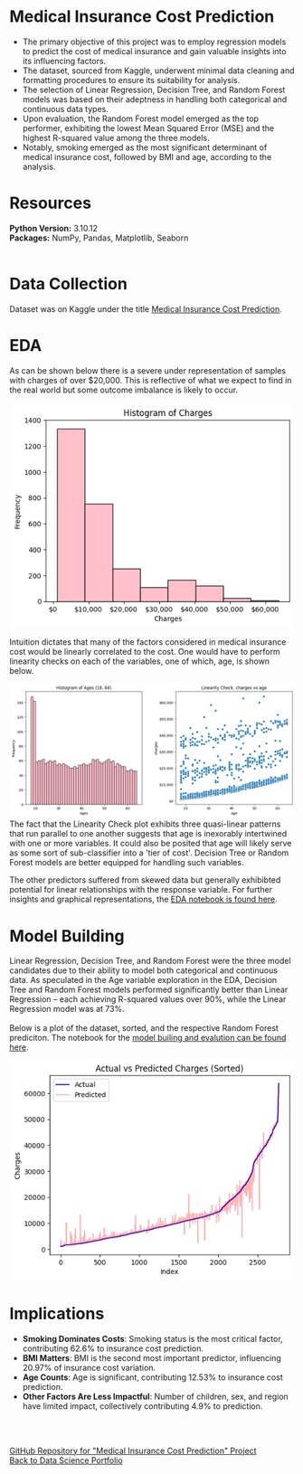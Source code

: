 # Medical Insurance Cost Prediction

- The primary objective of this project was to employ regression models to predict the cost of medical insurance and gain valuable insights into its influencing factors.
- The dataset, sourced from Kaggle, underwent minimal data cleaning and formatting procedures to ensure its suitability for analysis.
- The selection of Linear Regression, Decision Tree, and Random Forest models was based on their adeptness in handling both categorical and continuous data types.
- Upon evaluation, the Random Forest model emerged as the top performer, exhibiting the lowest Mean Squared Error (MSE) and the highest R-squared value among the three models.
- Notably, smoking emerged as the most significant determinant of medical insurance cost, followed by BMI and age, according to the analysis.<br>




# Resources 
**Python Version:** 3.10.12 <br>
**Packages:** NumPy, Pandas, Matplotlib, Seaborn<br><br>




# Data Collection
Dataset was on Kaggle under the title [Medical Insurance Cost Prediction](https://www.kaggle.com/datasets/rahulvyasm/medical-insurance-cost-prediction/data).<br>



# EDA
As can be shown below there is a severe under representation of samples with charges of over $20,000. This is reflective of what we expect to find in the real world but some outcome imbalance is likely to occur.<br><br>
![image](/images/Response_Histogram.png) <br>

Intuition dictates that many of the factors considered in medical insurance cost would be linearly correlated to the cost. One would have to perform linearity checks on each of the variables, one of which, age, is shown below. <br>

![image](/images/Ages_Histogram.png) <br>
The fact that the Linearity Check plot exhibits three quasi-linear patterns that run parallel to one another suggests that age is inexorably intertwined with one or more variables. It could also be posited that age will likely serve as some sort of sub-classifier into a 'tier of cost'. Decision Tree or Random Forest models are better equipped for handling such variables. <br>

The other predictors suffered from skewed data but generally exhibibted potential for linear relationships with the response variable. For further insights and graphical representations, the [EDA notebook is found here](https://github.com/LucinoGarcia/Medical-Insurance-Cost/blob/main/Medical_Insurance_Cost%2C_EDA.ipynb).<br>



# Model Building
Linear Regression, Decision Tree, and Random Forest were the three model candidates due to their ability to model both categorical and continuous data. As speculated in the Age variable exploration in the EDA, Decision Tree and Random Forest models performed significantly better than Linear Regression – each achieving R-squared values over 90%, while the Linear Regression model was at 73%.<br> <br> 
Below is a plot of the dataset, sorted, and the respective Random Forest prediciton. The notebook for the [model builing and evalution can be found here](https://github.com/LucinoGarcia/Medical-Insurance-Cost/blob/main/Medical_Insurance_Cost%2C_Model.ipynb).


![MedCostReg_Plot.png](/images/MedCostReg_Plot.png)<br>



# Implications
- **Smoking Dominates Costs**: Smoking status is the most critical factor, contributing 62.6% to insurance cost prediction.
- **BMI Matters**: BMI is the second most important predictor, influencing 20.97% of insurance cost variation.
- **Age Counts**: Age is significant, contributing 12.53% to insurance cost prediction.
- **Other Factors Are Less Impactful**: Number of children, sex, and region have limited impact, collectively contributing 4.9% to prediction.


<br><br>



[GitHub Repository for "Medical Insurance Cost Prediction" Project](https://github.com/LucinoGarcia/Medical-Insurance-Cost) <br>
[Back to Data Science Portfolio](https://lucinogarcia.github.io/Portfolio/)
